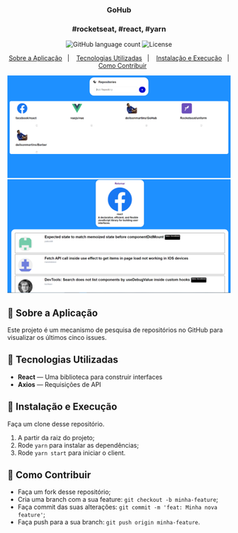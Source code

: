 <h3 align="center">
  GoHub
</h3>

<h3 align="center">
  #rocketseat, #react, #yarn
</h3>

<p align="center">
  <img alt="GitHub language count" src="https://img.shields.io/github/languages/count/rocketseat/bootcamp-gostack-desafio-01?color=%2304D361">

  <img alt="License" src="https://img.shields.io/badge/license-MIT-%2304D361">

</p>


<p align="center">
  <a href="#rocket-sobre-a-aplicação">Sobre a Aplicação</a>&nbsp;&nbsp;&nbsp;|&nbsp;&nbsp;&nbsp;
  <a href="#rocket-tecnologias-utilizadas">Tecnologias Utilizadas</a>&nbsp;&nbsp;&nbsp;|&nbsp;&nbsp;&nbsp;
  <a href="#rocket-instalação-e-execução"> Instalação e Execução</a>&nbsp;&nbsp;&nbsp;|&nbsp;&nbsp;&nbsp;
   <a href="#rocket-como-contribuir">Como Contribuir</a>
</p>


<img src="1.png"/>
<img src="2.png"/>



## :rocket: Sobre a Aplicação

Este projeto é um mecanismo de pesquisa de repositórios no GitHub para visualizar os últimos cinco issues.

## :rocket: Tecnologias Utilizadas
- **React** — Uma biblioteca para construir interfaces
- **Axios** — Requisições de API

## :rocket: Instalação e Execução

Faça um clone desse repositório.

1. A partir da raiz do projeto;
2. Rode `yarn` para instalar as dependências;
3. Rode `yarn start` para iniciar o client.


## :rocket: Como Contribuir

- Faça um fork desse repositório;
- Cria uma branch com a sua feature: `git checkout -b minha-feature`;
- Faça commit das suas alterações: `git commit -m 'feat: Minha nova feature'`;
- Faça push para a sua branch: `git push origin minha-feature`.
